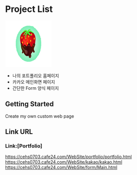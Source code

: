 # Project List
<img src="./image/strawberry.png" width="150" height="150"></img>

* 나의 포트폴리오 홈페이지
* 카카오 메인화면 페이지
* 간단한 Form 양식 페이지
## Getting Started
Create my own custom web page

## Link URL

### Link:[Portfolio] 
https://cehs0703.cafe24.com/WebSite/portfolio/portfolio.html  
https://cehs0703.cafe24.com/WebSite/kakao/kakao.html  
https://cehs0703.cafe24.com/WebSite/form/Main.html
